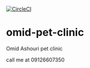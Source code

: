 [![CircleCI](https://circleci.com/gh/omidashouri/omid-pet-clinic.svg?style=svg)](https://circleci.com/gh/omidashouri/omid-pet-clinic)

# omid-pet-clinic

Omid Ashouri pet clinic

call me at 09126607350
